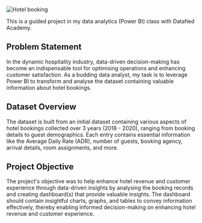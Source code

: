 ![Hotel booking](https://github.com/Onorable-e/Hotel-Bookings/assets/139487541/b40c430e-11c1-4a78-9135-e58f252ed054)

This is a guided project in my data analytics (Power BI) class with Datafied Academy. <br>
## Problem Statement 
In the dynamic hospitality industry, data-driven decision-making has become an indispensable tool for optimising operations and enhancing customer satisfaction. As a budding data analyst, my task is to leverage Power BI to transform and analyse the dataset containing valuable information about hotel bookings.
## Dataset Overview 
The dataset is built from an initial dataset containing various aspects of hotel bookings collected over 3 years (2018 - 2020), ranging from booking details to guest demographics. Each entry contains essential information like the Average Daily Rate (ADR), number of guests, booking agency, arrival details, room assignments, and more. 
## Project Objective 
The project's objective was to help enhance hotel revenue and customer experience through data-driven insights by analysing the booking records and creating dashboard(s) that provide valuable insights. The dashboard should contain insightful charts, graphs, and tables to convey information effectively, thereby enabling informed decision-making on enhancing hotel revenue and customer experience. 
